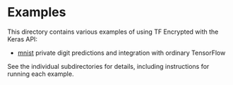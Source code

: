# Examples

This directory contains various examples of using TF Encrypted with the Keras API:

- [mnist](./mnist/) private digit predictions and integration with ordinary TensorFlow

See the individual subdirectories for details, including instructions for running each example.

